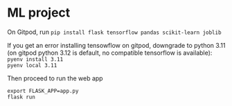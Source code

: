 # ML project

On Gitpod, run
```pip install flask tensorflow pandas scikit-learn joblib```

If you get an error installing tensowflow on gitpod, downgrade to python 3.11 (on gitpod python 3.12 is default, no compatible tensorflow is available):  
```pyenv install 3.11```  
```pyenv local 3.11```  

Then proceed to run the web app

```export FLASK_APP=app.py```  
```flask run```  
